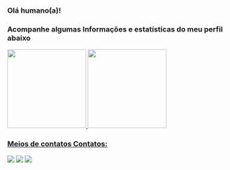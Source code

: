 ### Olá humano(a)!          

### Acompanhe algumas Informações e estatísticas do meu perfil abaixo

<div>
<a href="https://github.com/kauantltrindade">
<img height="180em" src="https://github-readme-stats.vercel.app/api/top-langs/?username=kauantltrindade&layout=compact&langs_count=7&theme=dracula"/>
<img height="180em" src="https://github-readme-stats.vercel.app/api?username=kauantltrindade&show_icons=true&theme=dracula&include_all_commits=true&count_private=true"/>
</div>

### Meios de contatos Contatos:

<div>
<a href="https://EmBreve" target="_blank"><img src="https://img.shields.io/badge/YouTube-FF0000?style=for-the-badge&logo=youtube&logoColor=white" target="_blank"></a>
<a href="https://instagram.com/kauantlkk" target="_blank"><img src="https://img.shields.io/badge/-Instagram-%23E4405F?style=for-the-badge&logo=instagram&logoColor=white" target="_blank"></a>
<a href = "mailto:kauantltrindadelima@gmail.com"><img src="https://img.shields.io/badge/Gmail-D14836?style=for-the-badge&logo=gmail&logoColor=white" target="_blank"></a>
</div>
  
<!---
kauantllkk/kauantllkk is a ✨ special ✨ repository because its `README.md` (this file) appears on your GitHub profile.
You can click the Preview link to take a look at your changes.
--->
